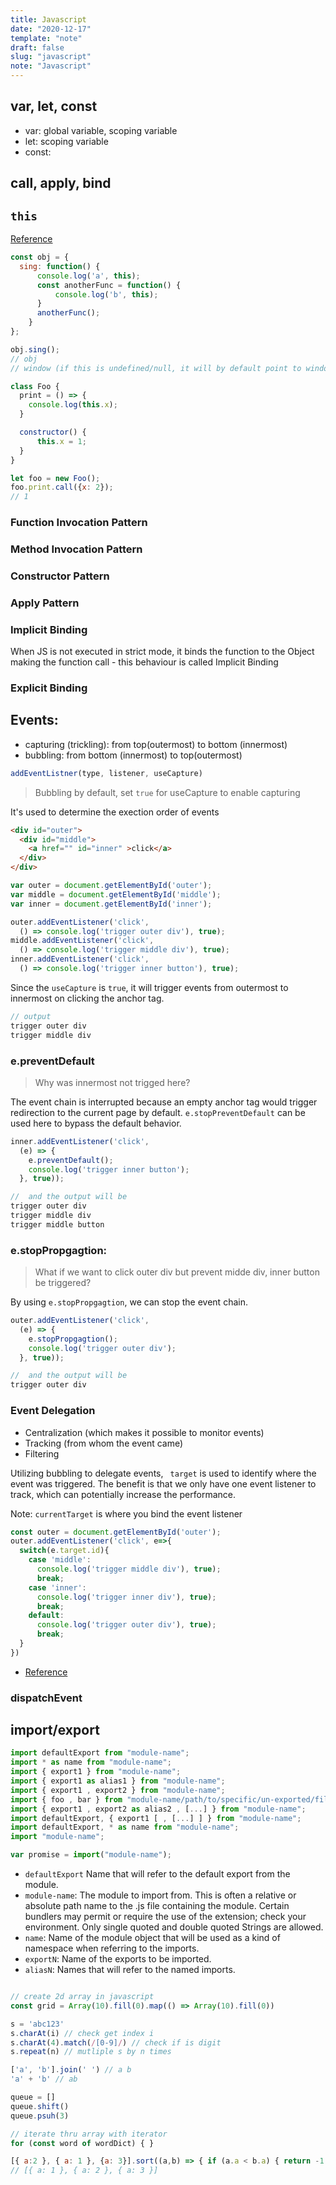 ```yaml
---
title: Javascript
date: "2020-12-17"
template: "note"
draft: false
slug: "javascript"
note: "Javascript"
---
```


## var, let, const

- var: global variable, scoping variable
- let: scoping variable
- const:
## call, apply, bind

## `this`
[Reference](https://zhuanlan.zhihu.com/p/23804247)

```javascript
const obj = {
  sing: function() {
      console.log('a', this);
      const anotherFunc = function() {
          console.log('b', this);
      }
      anotherFunc();
    }
};

obj.sing();
// obj
// window (if this is undefined/null, it will by default point to window in browser)

class Foo {
  print = () => {
    console.log(this.x);
  }

  constructor() {
      this.x = 1;
  }
}

let foo = new Foo();
foo.print.call({x: 2});
// 1
```

### Function Invocation Pattern
### Method Invocation Pattern
### Constructor Pattern

### Apply Pattern

### Implicit Binding

When JS is not executed in strict mode, it binds the function to the Object making the function call - this behaviour is called Implicit Binding

### Explicit Binding

## Events:

- capturing (trickling): from top(outermost) to bottom (innermost)
- bubbling: from bottom (innermost) to top(outermost)

```javascript
addEventListner(type, listener, useCapture)
```

> Bubbling by default, set `true` for useCapture to enable capturing

It's used to determine the exection order of events
```html
<div id="outer">
  <div id="middle">
    <a href="" id="inner" >click</a>
  </div>
</div>
```

```javascript
var outer = document.getElementById('outer');
var middle = document.getElementById('middle');
var inner = document.getElementById('inner');

outer.addEventListener('click',
  () => console.log('trigger outer div'), true);
middle.addEventListener('click',
  () => console.log('trigger middle div'), true);
inner.addEventListener('click',
  () => console.log('trigger inner button'), true);
```

Since the `useCapture` is `true`, it will trigger events from outermost to innermost on clicking the anchor tag.

```javascript
// output
trigger outer div
trigger middle div
```

### e.preventDefault
> Why was innermost not trigged here?

The event chain is interrupted because an empty anchor tag would trigger redirection to the current page by default. `e.stopPreventDefault` can be used here to bypass the default behavior.

```javascript
inner.addEventListener('click',
  (e) => {
    e.preventDefault();
    console.log('trigger inner button');
  }, true));

//  and the output will be
trigger outer div
trigger middle div
trigger middle button
```

### e.stopPropgagtion:
> What if we want to click outer div but prevent midde div, inner button be triggered?

By using `e.stopPropgagtion`, we can stop the event chain.
```javascript
outer.addEventListener('click',
  (e) => {
    e.stopPropgagtion();
    console.log('trigger outer div');
  }, true));

//  and the output will be
trigger outer div
```


### Event Delegation

- Centralization (which makes it possible to monitor events)
- Tracking (from whom the event came)
- Filtering

Utilizing bubbling to delegate events, ` target` is used to identify where the event was triggered.
The benefit is that we only have one event listener to track, which can potentially increase the performance.

Note: `currentTarget` is where you bind the event listener

```javascript
const outer = document.getElementById('outer');
outer.addEventListener('click', e=>{
  switch(e.target.id){
    case 'middle':
      console.log('trigger middle div'), true);
      break;
    case 'inner':
      console.log('trigger inner div'), true);
      break;
    default:
      console.log('trigger outer div'), true);
      break;
  }
})
```

-  [Reference](https://segmentfault.com/a/1190000008227026)

### dispatchEvent

## import/export
```javascript
import defaultExport from "module-name";
import * as name from "module-name";
import { export1 } from "module-name";
import { export1 as alias1 } from "module-name";
import { export1 , export2 } from "module-name";
import { foo , bar } from "module-name/path/to/specific/un-exported/file";
import { export1 , export2 as alias2 , [...] } from "module-name";
import defaultExport, { export1 [ , [...] ] } from "module-name";
import defaultExport, * as name from "module-name";
import "module-name";

var promise = import("module-name");
```

- `defaultExport` Name that will refer to the default export from the module.
- `module-name`: The module to import from. This is often a relative or absolute path name to the .js file containing the module. Certain bundlers may permit or require the use of the extension; check your environment. Only single quoted and double quoted Strings are allowed.
- `name`: Name of the module object that will be used as a kind of namespace when referring to the imports.
- `exportN`: Name of the exports to be imported.
- `aliasN`: Names that will refer to the named imports.



```javascript

// create 2d array in javascript
const grid = Array(10).fill(0).map(() => Array(10).fill(0))

s = 'abc123'
s.charAt(i) // check get index i
s.charAt(4).match(/[0-9]/) // check if is digit
s.repeat(n) // mutliple s by n times

['a', 'b'].join(' ') // a b
'a' + 'b' // ab

queue = []
queue.shift()
queue.psuh(3)

// iterate thru array with iterator
for (const word of wordDict) { }

[{ a:2 }, { a: 1 }, {a: 3}].sort((a,b) => { if (a.a < b.a) { return -1 } else { return 0 }  })
// [{ a: 1 }, { a: 2 }, { a: 3 }]
```